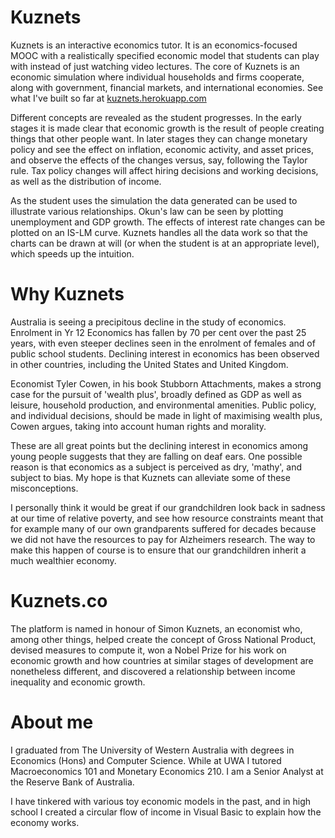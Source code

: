 # Kuznets
Kuznets is an interactive economics tutor. It is an economics-focused MOOC with a realistically specified economic model that students can play with instead of just watching video lectures. The core of Kuznets is an economic simulation where individual households and firms cooperate, along with government, financial markets, and international economies. See what I've built so far at  [kuznets.herokuapp.com](http://kuznets.herokuapp.com)

Different concepts are revealed as the student progresses. In the early stages it is made clear that economic growth is the result of people creating things that other people want. In later stages they can change monetary policy and see the effect on inflation, economic activity, and asset prices, and observe the effects of the changes versus, say, following the Taylor rule. Tax policy changes will affect hiring decisions and working decisions, as well as the distribution of income.

As the student uses the simulation the data generated can be used to illustrate various relationships. Okun's law can be seen by plotting unemployment and GDP growth. The effects of interest rate changes can be plotted on an IS-LM curve. Kuznets handles all the data work so that the charts can be drawn at will (or when the student is at an appropriate level), which speeds up the intuition.

# Why Kuznets

Australia is seeing a precipitous decline in the study of economics. Enrolment in Yr 12 Economics has fallen by 70 per cent over the past 25 years, with even steeper declines seen in the enrolment of females and of public school students. Declining interest in economics has been observed in other countries, including the United States and United Kingdom.

Economist Tyler Cowen, in his book Stubborn Attachments, makes a strong case for the pursuit of 'wealth plus', broadly defined as GDP as well as leisure, household production, and environmental amenities. Public policy, and individual decisions, should be made in light of maximising wealth plus, Cowen argues, taking into account human rights and morality.

These are all great points but the declining interest in economics among young people suggests that they are falling on deaf ears. One possible reason is that economics as a subject is perceived as dry, 'mathy', and subject to bias. My hope is that Kuznets can alleviate some of these misconceptions.

I personally think it would be great if our grandchildren look back in sadness at our time of relative poverty, and see how resource constraints meant that for example many of our own grandparents suffered for decades because we did not have the resources to pay for Alzheimers research. The way to make this happen of course is to ensure that our grandchildren inherit a much wealthier economy.

# Kuznets.co

The platform is named in honour of Simon Kuznets, an economist who, among other things, helped create the concept of Gross National Product, devised measures to compute it, won a Nobel Prize for his work on economic growth and how countries at similar stages of development are nonetheless different, and discovered a relationship between income inequality and economic growth.

# About me

I graduated from The University of Western Australia with degrees in Economics (Hons) and Computer Science. While at UWA I tutored Macroeconomics 101 and Monetary Economics 210. I am a Senior Analyst at the Reserve Bank of Australia.

I have tinkered with various toy economic models in the past, and in high school I created a circular flow of income in Visual Basic to explain how the economy works.
